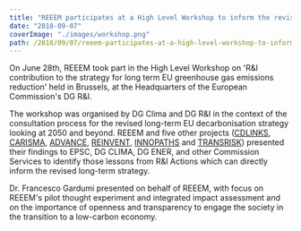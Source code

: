 ```yaml
---
title: "REEEM participates at a High Level Workshop to inform the revised long-term EU decarbonisation strategy"
date: "2018-09-07"
coverImage: "./images/workshop.png"
path: /2018/09/07/reeem-participates-at-a-high-level-workshop-to-inform-the-revised-long-term-eu-decarbonisation-strategy/
---
```


On June 28th, REEEM took part in the High Level Workshop on 'R&I contribution to the strategy for long term EU greenhouse gas emissions reduction' held in Brussels, at the Headquarters of the European Commission's DG R&I.

The workshop was organised by DG Clima and DG R&I in the context of the consultation process for the revised long-term EU decarbonisation strategy looking at 2050 and beyond. REEEM and five other projects ([CDLINKS](http://www.cd-links.org/), [CARISMA](http://carisma-project.eu/), [ADVANCE](http://www.fp7-advance.eu/), [REINVENT](https://www.reinvent-project.eu/), [INNOPATHS](http://www.innopaths.eu/) and [TRANSRISK](http://transrisk-project.eu/)) presented their findings to EPSC, DG CLIMA, DG ENER, and other Commission Services to identify those lessons from R&I Actions which can directly inform the revised long-term strategy.

Dr. Francesco Gardumi presented on behalf of REEEM, with focus on REEEM's pilot thought experiment and integrated impact assessment and on the importance of openness and transparency to engage the society in the transition to a low-carbon economy.
